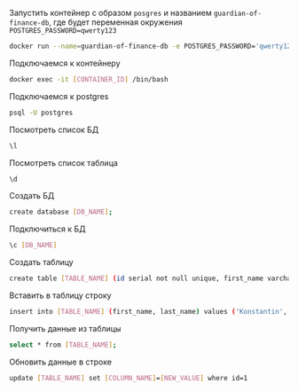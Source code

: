 Запустить контейнер с образом `posgres` и названием `guardian-of-finance-db`, где будет переменная окружения `POSTGRES_PASSWORD=qwerty123`
```sh
docker run --name=guardian-of-finance-db -e POSTGRES_PASSWORD='qwerty123' -p 5436:5432 -d --rm postgres
```

Подключаемся к контейнеру
```sh
docker exec -it [CONTAINER_ID] /bin/bash
```

Подключаемся к postgres
```sh
psql -U postgres
```

Посмотреть список БД
```sh
\l
```

Посмотреть список таблица
```sh
\d
```

Создать БД
```sh
create database [DB_NAME];
```

Подключиться к БД
```sh
\c [DB_NAME]
```

Создать таблицу
```sh
create table [TABLE_NAME] (id serial not null unique, first_name varchar(255) not null, last_name varchar(255) not null);
```

Вставить в таблицу строку
```sh
insert into [TABLE_NAME] (first_name, last_name) values ('Konstantin', 'Kulebaev');
```

Получить данные из таблицы
```sh
select * from [TABLE_NAME];
```

Обновить данные в строке
```sh
update [TABLE_NAME] set [COLUMN_NAME]=[NEW_VALUE] where id=1
```
